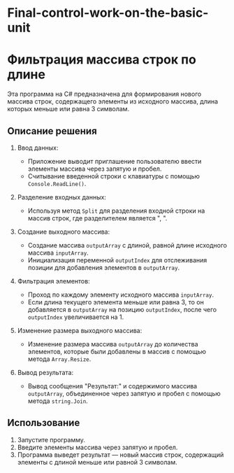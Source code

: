 # Final-control-work-on-the-basic-unit
# Фильтрация массива строк по длине

Эта программа на C# предназначена для формирования нового массива строк, содержащего элементы из исходного массива, длина которых меньше или равна 3 символам.

## Описание решения

1. Ввод данных:
   - Приложение выводит приглашение пользователю ввести элементы массива через запятую и пробел.
   - Считывание введенной строки с клавиатуры с помощью `Console.ReadLine()`.

2. Разделение входных данных:
   - Используя метод `Split` для разделения входной строки на массив строк, где разделителем является ", ".

3. Создание выходного массива:
   - Создание массива `outputArray` с длиной, равной длине исходного массива `inputArray`.
   - Инициализация переменной `outputIndex` для отслеживания позиции для добавления элементов в `outputArray`.

4. Фильтрация элементов:
   - Проход по каждому элементу исходного массива `inputArray`.
   - Если длина текущего элемента меньше или равна 3, то он добавляется в `outputArray` на позицию `outputIndex`, после чего `outputIndex` увеличивается на 1.

5. Изменение размера выходного массива:
   - Изменение размера массива `outputArray` до количества элементов, которые были добавлены в массив с помощью метода `Array.Resize`.

6. Вывод результата:
   - Вывод сообщения "Результат:" и содержимого массива `outputArray`, объединенное через запятую и пробел с помощью метода `string.Join`.

## Использование

1. Запустите программу.
2. Введите элементы массива через запятую и пробел.
3. Программа выведет результат — новый массив строк, содержащий элементы с длиной меньше или равной 3 символам.